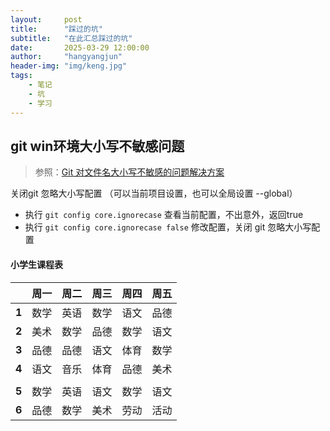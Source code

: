 ```yaml
---
layout:     post
title:      "踩过的坑"
subtitle:   "在此汇总踩过的坑"
date:       2025-03-29 12:00:00
author:     "hangyangjun"
header-img: "img/keng.jpg"
tags:
    - 笔记
    - 坑
    - 学习
---
```

## git win环境大小写不敏感问题  
> 参照：[Git 对文件名大小写不敏感的问题解决方案](https://blog.csdn.net/weixin_44814196/article/details/135834224 ) 

关闭git 忽略大小写配置 （可以当前项目设置，也可以全局设置 --global）  
- 执行 `git config core.ignorecase` 查看当前配置，不出意外，返回true  
- 执行 `git config core.ignorecase false` 修改配置，关闭 git 忽略大小写配置  



#### 小学生课程表

| |周一|周二|周三|周四|周五|
|--:|---|---|---|---|---|
|**1**|数学|英语|数学|语文|品德|
|**2**|美术|数学|品德|数学|语文|
|**3**|品德|品德|语文|体育|数学|
|**4**|语文|音乐|体育|品德|美术|
|||||||
|**5**|数学|英语|语文|数学|语文|
|**6**|品德|数学|美术|劳动|活动|


